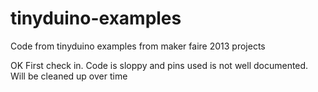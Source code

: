 tinyduino-examples
==================

Code from tinyduino examples from maker faire 2013 projects

OK First check in.  Code is sloppy and pins used is not well documented.  Will be cleaned up over time
